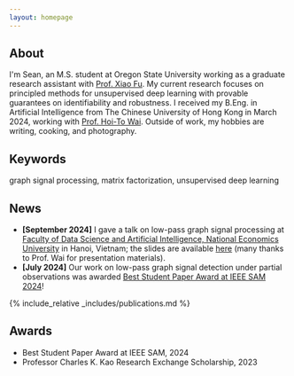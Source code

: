 ```yaml
---
layout: homepage
---
```


## About

I'm Sean, an M.S. student at Oregon State University working as a graduate research assistant with [Prof. Xiao Fu](https://web.engr.oregonstate.edu/~fuxia). My current research focuses on principled methods for unsupervised deep learning with provable guarantees on identifiability and robustness. I received my B.Eng. in Artificial Intelligence from The Chinese University of Hong Kong in March 2024, working with [Prof. Hoi-To Wai](https://www1.se.cuhk.edu.hk/~htwai). Outside of work, my hobbies are writing, cooking, and photography.

## Keywords
graph signal processing, matrix factorization, unsupervised deep learning

## News
- **[September 2024]** I gave a talk on low-pass graph signal processing at [Faculty of Data Science and Artificial Intelligence, National Economics University](https://fda.neu.edu.vn/) in Hanoi, Vietnam; the slides are available [here](./assets/files/Talk_at_NEU_2024.pdf) (many thanks to Prof. Wai for presentation materials).
- **[July 2024]** Our work on low-pass graph signal detection under partial observations was awarded [Best Student Paper Award at IEEE SAM 2024](./assets/img/sam2024_award.jpg)!

{% include_relative _includes/publications.md %}

## Awards

- Best Student Paper Award at IEEE SAM, 2024
- Professor Charles K. Kao Research Exchange Scholarship, 2023

<!-- {% include_relative _includes/services.md %} -->
